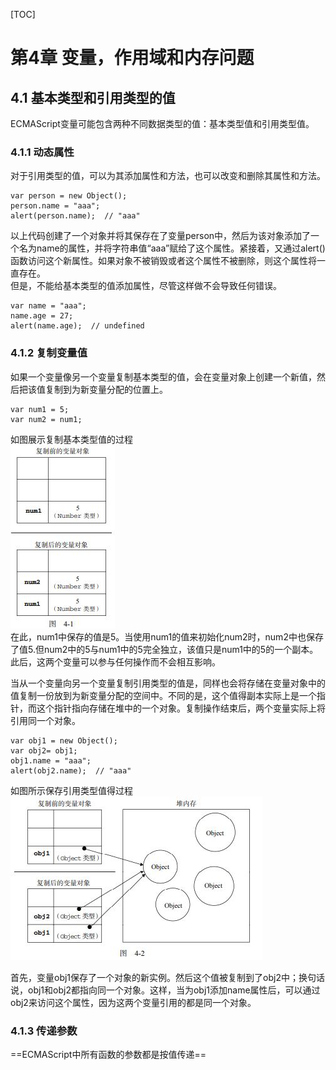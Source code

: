 [TOC]
# 第4章 变量，作用域和内存问题

## 4.1 基本类型和引用类型的值  

ECMAScript变量可能包含两种不同数据类型的值：基本类型值和引用类型值。  

### 4.1.1 动态属性  

对于引用类型的值，可以为其添加属性和方法，也可以改变和删除其属性和方法。

```
var person = new Object();
person.name = "aaa";
alert(person.name);  // "aaa"
```

以上代码创建了一个对象并将其保存在了变量person中，然后为该对象添加了一个名为name的属性，并将字符串值“aaa”赋给了这个属性。紧接着，又通过alert()函数访问这个新属性。如果对象不被销毁或者这个属性不被删除，则这个属性将一直存在。  
但是，不能给基本类型的值添加属性，尽管这样做不会导致任何错误。

```
var name = "aaa";
name.age = 27;
alert(name.age);  // undefined
```

### 4.1.2 复制变量值  

如果一个变量像另一个变量复制基本类型的值，会在变量对象上创建一个新值，然后把该值复制到为新变量分配的位置上。
```
var num1 = 5;
var num2 = num1;
```
如图展示复制基本类型值的过程  
![Copy1](https://github.com/LinkStarted/ProfessionalJavaScriptforWebDevelopers/blob/master/Copy1.JPG)  
在此，num1中保存的值是5。当使用num1的值来初始化num2时，num2中也保存了值5.但num2中的5与num1中的5完全独立，该值只是num1中的5的一个副本。此后，这两个变量可以参与任何操作而不会相互影响。  

当从一个变量向另一个变量复制引用类型的值是，同样也会将存储在变量对象中的值复制一份放到为新变量分配的空间中。不同的是，这个值得副本实际上是一个指针，而这个指针指向存储在堆中的一个对象。复制操作结束后，两个变量实际上将引用同一个对象。
```
var obj1 = new Object();
var obj2= obj1;
obj1.name = "aaa";
alert(obj2.name);  // "aaa"
```
如图所示保存引用类型值得过程  
![Copy2](https://github.com/LinkStarted/ProfessionalJavaScriptforWebDevelopers/blob/master/Copy2.JPG)   

首先，变量obj1保存了一个对象的新实例。然后这个值被复制到了obj2中；换句话说，obj1和obj2都指向同一个对象。这样，当为obj1添加name属性后，可以通过obj2来访问这个属性，因为这两个变量引用的都是同一个对象。

### 4.1.3 传递参数  

==ECMAScript中所有函数的参数都是按值传递==  